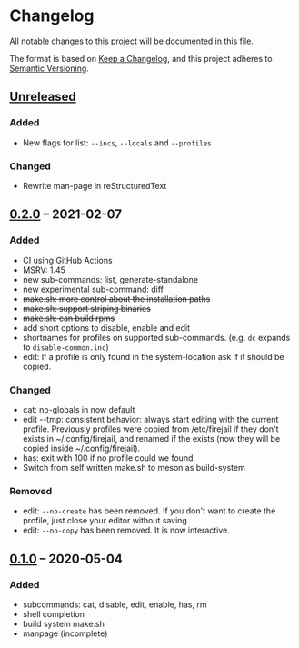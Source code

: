 # Changelog
All notable changes to this project will be documented in this file.

The format is based on [Keep a Changelog](https://keepachangelog.com/en/1.0.0/),
and this project adheres to [Semantic Versioning](https://semver.org/spec/v2.0.0.html).

## [Unreleased]
### Added
 - New flags for list: `--incs`, `--locals` and `--profiles`

### Changed
 - Rewrite man-page in reStructuredText

## [0.2.0] &ndash; 2021-02-07
### Added
- CI using GitHub Actions
- MSRV: 1.45
- new sub-commands: list, generate-standalone
- new experimental sub-command: diff
- ~~make.sh: more control about the installation paths~~
- ~~make.sh: support striping binaries~~
- ~~make.sh: can build rpms~~
- add short options to disable, enable and edit
- shortnames for profiles on supported sub-commands.
  (e.g. `dc` expands to `disable-common.inc`)
- edit: If a profile is only found in the system-location ask if it should be copied.

### Changed
- cat: no-globals in now default
- edit \--tmp: consistent behavior: always start editing with the current profile.
  Previously profiles were copied from /etc/firejail if they don't exists in ~/.config/firejail,
  and renamed if the exists (now they will be copied inside ~/.config/firejail).
- has: exit with 100 if no profile could we found.
- Switch from self written make.sh to meson as build-system

### Removed
- edit: `--no-create` has been removed. If you don't want to create the profile,
  just close your editor without saving.
- edit: `--no-copy` has been removed. It is now interactive.

## [0.1.0] &ndash; 2020-05-04
### Added
- subcommands: cat, disable, edit, enable, has, rm
- shell completion
- build system make.sh
- manpage (incomplete)


[Unreleased]: https://github.com/rusty-snake/fjp/compare/master...v0.2.0
[0.2.0]: https://github.com/rusty-snake/fjp/releases/tag/v0.2.0
[0.1.0]: https://github.com/rusty-snake/fjp/releases/tag/v0.1.0
